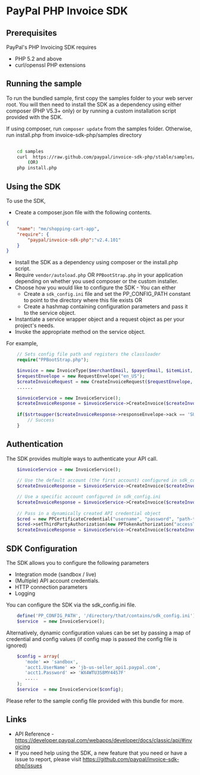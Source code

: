 # PayPal PHP Invoice SDK


## Prerequisites


PayPal's PHP Invoicing SDK requires 

   * PHP 5.2 and above 
   * curl/openssl PHP extensions 
  
## Running the sample

To run the bundled sample, first copy the samples folder to your web server root. You will then need to install the SDK as a dependency using either composer (PHP V5.3+ only) or by running a custom installation script provided with the SDK.


If using composer, run `composer update` from the samples folder. Otherwise, run install.php from invoice-sdk-php/samples directory

```bash
   
    cd samples
    curl  https://raw.github.com/paypal/invoice-sdk-php/stable/samples/install.php | php    
        (OR)        
    php install.php
```

## Using the SDK


To use the SDK,

   * Create a composer.json file with the following contents.
```json
{
    "name": "me/shopping-cart-app",
    "require": {
        "paypal/invoice-sdk-php":"v2.4.101"
    }
}
```

   * Install the SDK as a dependency using composer or the install.php script. 
   * Require `vendor/autoload.php` OR `PPBootStrap.php` in your application depending on whether you used composer or the custom installer.
   * Choose how you would like to configure the SDK - You can either
      * Create a `sdk_config.ini` file and set the PP_CONFIG_PATH constant to point to the directory where this file exists OR
      * Create a hashmap containing configuration parameters and pass it to the service object.
   * Instantiate a service wrapper object and a request object as per your project's needs.
   * Invoke the appropriate method on the service object.
  

For example,

```php
	// Sets config file path and registers the classloader
	require("PPBootStrap.php");

  	$invoice = new InvoiceType($merchantEmail, $payerEmail, $itemList, $currencyCode, $paymentTerms);
	$requestEnvelope = new RequestEnvelope("en_US");
	$createInvoiceRequest = new CreateInvoiceRequest($requestEnvelope, $invoice);
	......

	$invoiceService = new InvoiceService();
	$createInvoiceResponse = $invoiceService->CreateInvoice($createInvoiceRequest);
		
	if($strtoupper($createInvoiceResponse->responseEnvelope->ack == 'SUCCESS') {
		// Success
	}
```

## Authentication
  
The SDK provides multiple ways to authenticate your API call.
```php
	$invoiceService = new InvoiceService();
	
	// Use the default account (the first account) configured in sdk_config.ini
	$createInvoiceResponse = $invoiceService->CreateInvoice($createInvoiceRequest);	

	// Use a specific account configured in sdk_config.ini
	$createInvoiceResponse = $invoiceService->CreateInvoice($createInvoiceRequest, 'jb-us-seller_api1.paypal.com');	
	 
	// Pass in a dynamically created API credential object
	$cred = new PPCertificateCredential("username", "password", "path-to-pem-file");
	$cred->setThirdPartyAuthorization(new PPTokenAuthorization("accessToken", "tokenSecret"));
	$createInvoiceResponse = $invoiceService->CreateInvoice($createInvoiceRequest, $cred);	
```
 
## SDK Configuration

The SDK allows you to configure the following parameters

   * Integration mode (sandbox / live)
   * (Multiple) API account credentials.
   * HTTP connection parameters
   * Logging 

You can configure the SDK via the sdk_config.ini file.
  
```php
    define('PP_CONFIG_PATH', '/directory/that/contains/sdk_config.ini');
    $service  = new InvoiceService();
```

Alternatively, dynamic configuration values can be set by passing a map of credential and config values (if config map is passed the config file is ignored)
```php
    $config = array(
       'mode' => 'sandbox',
       'acct1.UserName' => 'jb-us-seller_api1.paypal.com',
       'acct1.Password' => 'WX4WTU3S8MY44S7F'
       .....
    );
    $service  = new InvoiceService($config);
```

Please refer to the sample config file provided with this bundle for more.

## Links

   * API Reference - https://developer.paypal.com/webapps/developer/docs/classic/api/#invoicing
   * If you need help using the SDK, a new feature that you need or have a issue to report, please visit https://github.com/paypal/invoice-sdk-php/issues 
